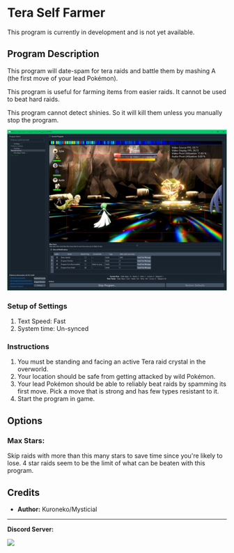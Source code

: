 # Tera Self Farmer

This program is currently in development and is not yet available.

## Program Description

This program will date-spam for tera raids and battle them by mashing A (the first move of your lead Pokémon).

This program is useful for farming items from easier raids. It cannot be used to beat hard raids.

This program cannot detect shinies. So it will kill them unless you manually stop the program.

<img src="images/TeraSelfFarmer-0.png">

### Setup of Settings

1. Text Speed: Fast
2. System time: Un-synced

### Instructions

1. You must be standing and facing an active Tera raid crystal in the overworld.
2. Your location should be safe from getting attacked by wild Pokémon.
3. Your lead Pokémon should be able to reliably beat raids by spamming its first move. Pick a move that is strong and has few types resistant to it.
4. Start the program in game.


## Options

### Max Stars:

Skip raids with more than this many stars to save time since you're likely to lose. 4 star raids seem to be the limit of what can be beaten with this program.




## Credits

- **Author:** Kuroneko/Mysticial

<hr>

**Discord Server:** 

[<img src="https://canary.discordapp.com/api/guilds/695809740428673034/widget.png?style=banner2">](https://discord.gg/cQ4gWxN)


